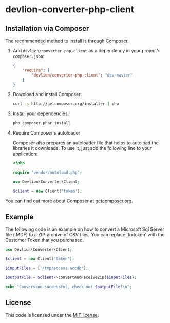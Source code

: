 # devlion-converter-php-client


Installation via Composer
-------------------------

The recommended method to install is through [Composer](http://getcomposer.org).

1. Add `devlion/converter-php-client` as a dependency in your project's `composer.json`:

    ```json
    {
        "require": {
            "devlion/converter-php-client": "dev-master"
        }
    }
    ```

2. Download and install Composer:

    ```bash
    curl -s http://getcomposer.org/installer | php
    ```

3. Install your dependencies:

    ```bash
    php composer.phar install
    ```

4. Require Composer's autoloader

    Composer also prepares an autoloader file that helps to autoload the libraries it downloads. To use it, just add the following line to your application:

    ```php
    <?php

    require 'vendor/autoload.php';

    use Devlion\Converter\Client;

    $client = new Client('token');
    ```
You can find out more about Composer at [getcomposer.org](http://getcomposer.org).


Example
-------

The following code is an example on how to convert a Microsoft Sql Server file (.MDF) to a ZIP-archive of CSV files. You can replace 'k=token' with the Customer Token that you purchased.

```php
use Devlion\Converter\Client;

$client = new Client('token');

$inputFiles = ['/tmp/access.accdb'];

$outputFile = $client->convertAndReceiveZip($inputFiles);

echo "Conversion successful, check out $outputFile!\n";
```


License
-------

This code is licensed under the [MIT license](https://opensource.org/licenses/MIT).
